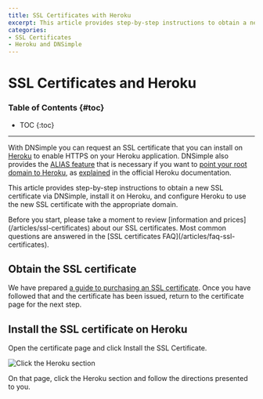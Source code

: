 ```yaml
---
title: SSL Certificates with Heroku
excerpt: This article provides step-by-step instructions to obtain a new SSL certificate via DNSimple, install it on Heroku, and configure your Heroku application.
categories:
- SSL Certificates
- Heroku and DNSimple
---
```


# SSL Certificates and Heroku

### Table of Contents {#toc}

* TOC
{:toc}

---

With DNSimple you can request an SSL certificate that you can install on [Heroku](https://heroku.com/) to enable HTTPS on your Heroku application. DNSimple also provides the [ALIAS feature](/articles/alias-record/) that is necessary if you want to [point your root domain to Heroku](https://support.dnsimple.com/articles/domain-apex-heroku/), as [explained](https://devcenter.heroku.com/articles/ssl-endpoint#root-domain) in the official Heroku documentation.

This article provides step-by-step instructions to obtain a new SSL certificate via DNSimple, install it on Heroku, and configure Heroku to use the new SSL certificate with the appropriate domain.

<callout>
Before you start, please take a moment to review [information and prices](/articles/ssl-certificates) about our SSL certificates. Most common questions are answered in the [SSL certificates FAQ](/articles/faq-ssl-certificates).
</callout>


## Obtain the SSL certificate

We have prepared [a guide to purchasing an SSL certificate](/articles/purchasing-ssl-certificates). Once you have followed that and the certificate has been issued, return to the certificate page for the next step.

## Install the SSL certificate on Heroku

Open the certificate page and click <label>Install the SSL Certificate</label>.

![Click the Heroku section](/files/certificate-installer-heroku.png)

On that page, click the Heroku section and follow the directions presented to you.
